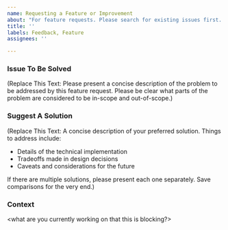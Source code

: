 ```yaml
---
name: Requesting a Feature or Improvement
about: "For feature requests. Please search for existing issues first. Also see CONTRIBUTING."
title: ''
labels: Feedback, Feature
assignees: ''

---
```


### Issue To Be Solved
(Replace This Text: Please present a concise description of the problem to be addressed by this feature request. Please be clear what parts of the problem are considered to be in-scope and out-of-scope.)

### Suggest A Solution
(Replace This Text: A concise description of your preferred solution. Things to address include:
* Details of the technical implementation
* Tradeoffs made in design decisions
* Caveats and considerations for the future

If there are multiple solutions, please present each one separately. Save comparisons for the very end.)
  
### Context

<what are you currently working on that this is blocking?>